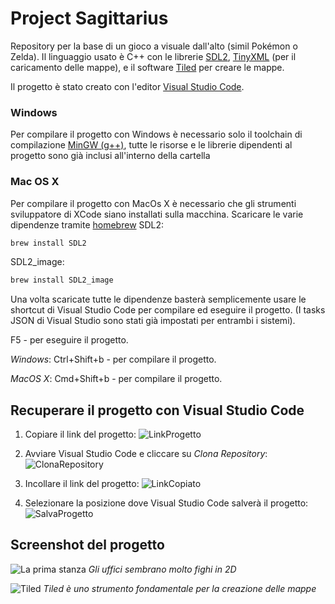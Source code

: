 # Project Sagittarius

Repository per la base di un gioco a visuale dall'alto (simil Pokémon o Zelda).
Il linguaggio usato è C++ con le librerie [SDL2](https://www.libsdl.org/download-2.0.php), [TinyXML](https://www.grinninglizard.com/tinyxml2/index.html) (per il caricamento delle mappe), e il software [Tiled](https://www.mapeditor.org) per creare le mappe.

Il progetto è stato creato con l'editor [Visual Studio Code](https://code.visualstudio.com).

### Windows
Per compilare il progetto con Windows è necessario solo il toolchain di compilazione [MinGW (g++)](https://www.mingw-w64.org), tutte le risorse e le librerie dipendenti al progetto sono già inclusi all'interno della cartella

### Mac OS X 
Per compilare il progetto con MacOs X è necessario che gli strumenti sviluppatore di XCode siano installati sulla macchina.
Scaricare le varie dipendenze tramite [homebrew](https://brew.sh)
SDL2:
```bash
brew install SDL2
```
SDL2_image:
```bash
brew install SDL2_image
```

Una volta scaricate tutte le dipendenze basterà semplicemente usare le shortcut di Visual Studio Code per compilare ed eseguire il progetto. (I tasks JSON di Visual Studio sono stati già impostati per entrambi i sistemi).

F5 - per eseguire il progetto.

_Windows_: Ctrl+Shift+b - per compilare il progetto.

_MacOS X_: Cmd+Shift+b - per compilare il progetto.

## Recuperare il progetto con Visual Studio Code
1. Copiare il link del progetto:
![LinkProgetto](https://user-images.githubusercontent.com/6473175/169806672-3b186dbf-e59b-405d-aa3c-089aefe2429b.png)

2. Avviare Visual Studio Code e cliccare su _Clona Repository_:
![ClonaRepository](https://user-images.githubusercontent.com/6473175/169806732-282657fd-a658-4c68-aae4-bc616eae2cab.png)

3. Incollare il link del progetto:
![LinkCopiato](https://user-images.githubusercontent.com/6473175/169808151-8274dfc1-dd81-4c34-9b1a-19cb3d163bb1.png)

4. Selezionare la posizione dove Visual Studio Code salverà il progetto:
![SalvaProgetto](https://user-images.githubusercontent.com/6473175/169808088-adb5a413-cff5-46ac-b628-89fae5684eef.png)

## Screenshot del progetto

![La prima stanza](https://user-images.githubusercontent.com/6473175/169802387-07826974-8774-4fdb-aded-b8a1bcdf7138.png)
_Gli uffici sembrano molto fighi in 2D_

![Tiled](https://user-images.githubusercontent.com/6473175/169808323-cca0e54a-c2e4-470d-832a-a84470b1fa3b.png)
_Tiled è uno strumento fondamentale per la creazione delle mappe_
